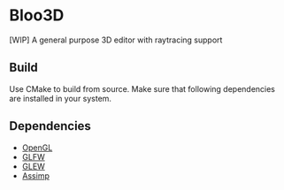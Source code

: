 # Bloo3D
[WIP] A general purpose 3D editor with raytracing support
## Build
Use CMake to build from source. Make sure that following dependencies are installed in your system.
## Dependencies
- [OpenGL](https://www.opengl.org)
- [GLFW](https://www.glfw.org)
- [GLEW](https://glew.sourceforge.net)
- [Assimp](https://github.com/assimp/assimp)

